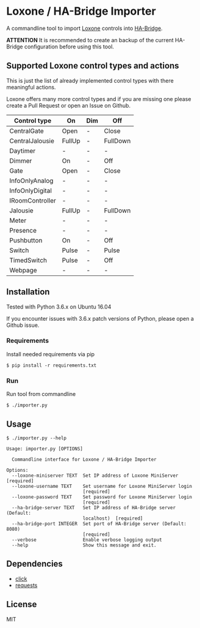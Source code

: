 # Loxone / HA-Bridge Importer
A commandline tool to import [Loxone](https://www.loxone.com) controls into [HA-Bridge](https://github.com/bwssytems/ha-bridge).

**ATTENTION** It is recommended to create an backup of the current HA-Bridge configuration before using this tool.

## Supported Loxone control types and actions
This is just the list of already implemented control types with there meaningful actions.

Loxone offers many more control types and if you are missing one please create a Pull Request or open an Issue on Github.

| Control type    | On     | Dim | Off      |
| --------------- | ------ | --- | -------- |
| CentralGate     | Open   | -   | Close    |
| CentralJalousie | FullUp | -   | FullDown |
| Daytimer        | -      | -   | -        |
| Dimmer          | On     | -   | Off      |
| Gate            | Open   | -   | Close    |
| InfoOnlyAnalog  | -      | -   | -        |
| InfoOnlyDigital | -      | -   | -        |
| IRoomController | -      | -   | -        |
| Jalousie        | FullUp | -   | FullDown |
| Meter           | -      | -   | -        |
| Presence        | -      | -   | -        |
| Pushbutton      | On     | -   | Off      |
| Switch          | Pulse  | -   | Pulse    |
| TimedSwitch     | Pulse  | -   | Off      |
| Webpage         | -      | -   | -        |

## Installation
Tested with Python 3.6.x on Ubuntu 16.04

If you encounter issues with 3.6.x patch versions of Python, please open a Github issue.

### Requirements
Install needed requirements via pip

```
$ pip install -r requirements.txt
```

### Run
Run tool from commandline
```
$ ./importer.py
```

## Usage
```
$ ./importer.py --help

Usage: importer.py [OPTIONS]

  Commandline interface for Loxone / HA-Bridge Importer

Options:
  --loxone-miniserver TEXT  Set IP address of Loxone MiniServer  [required]
  --loxone-username TEXT    Set username for Loxone MiniServer login
                            [required]
  --loxone-password TEXT    Set password for Loxone MiniServer login
                            [required]
  --ha-bridge-server TEXT   Set IP address of HA-Bridge server (Default:
                            localhost)  [required]
  --ha-bridge-port INTEGER  Set port of HA-Bridge server (Default: 8080)
                            [required]
  --verbose                 Enable verbose logging output
  --help                    Show this message and exit.
```

## Dependencies
* [click](https://pypi.python.org/pypi/click)
* [requests](https://pypi.python.org/pypi/requests)

## License
MIT
